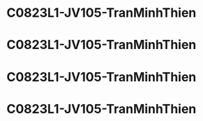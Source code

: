 # C0823L1-JV105-TranMinhThien
# C0823L1-JV105-TranMinhThien
# C0823L1-JV105-TranMinhThien
# C0823L1-JV105-TranMinhThien
